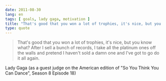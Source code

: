 ```yaml
---
date: 2011-08-30
lang: en
tags: [ goals, lady gaga, motivation ]
title: "That's good that you won a lot of trophies, it's nice, but you know"
type: quote
---
```


> That's good that you won a lot of trophies, it's nice, but you know
> what? After I sell a bunch of records, I take all the platinum ones
> off the walls and pretend I haven't sold a damn one and I've got to go
> do it all again.

Lady Gaga (as a guest judge on the American edition of "So You Think You
Can Dance", Season 8 Episode 18)


